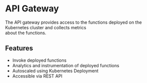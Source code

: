 # API Gateway

The API gateway provides access to the functions deployed on the Kubernetes cluster and collects metrics  
about the functions. 

## Features

-  Invoke deployed functions
-  Analytics and instrumentation of deployed functions
-  Autoscaled using Kubernetes Deployment
-  Accessible via REST API

